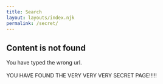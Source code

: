 ```yaml
---
title: Search
layout: layouts/index.njk
permalink: /secret/
---
```

<h2>Content is not found</h2>
You have typed the wrong url.<br><br>

<span class="text-transparent">
YOU HAVE FOUND THE VERY VERY VERY SECRET PAGE!!!!!
</span>

